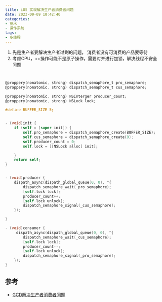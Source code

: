 ```yaml
---
title: iOS 实现解决生产者消费者问题
date: 2023-09-09 10:42:40
categories:
- 技术
- 操作系统
tags: 
- 多线程
---
```


1. 先是生产者要解决生产者过剩的问题， 消费者没有可消费的产品要等待
2. 考虑CPU，++操作可能不是原子操作，需要对齐进行加锁，解决线程不安全问题


```Objective-C


@proppery(nonatomic, strong) dispatch_semaphore_t pro_semaphore;
@proppery(nonatomic, strong) dispatch_semaphore_t cus_semaphore;

@proppery(nonatomic, strong) NSInterger producer_count;
@proppery(nonatomic, strong) NSLock lock;

#define BUFFER_SIZE 5;


- (void)init {
    if (self = [super init]) {
        self.pro_semaphore = dispatch_semaphore_create(BUFFER_SIZE);
        self.cus_semaphore = dispatch_semaphore_create(0);
        self.producer_count = 0;
        self.lock = [[NSLock alloc] init];

    }
    return self;
}


- (void)producer {
    dispath_async(dispath_global_queue(0, 0), ^{
        dispatch_semaphore_wait(_pro_semaphore);
        [self.lock lock];
        producer_count++;
        [self.lock unlock];
        dispatch_semaphore_signal(_cus_semaphore);
    });

}

- (void)consumer {
     dispath_async(dispath_global_queue(0, 0), ^{
        dispatch_semaphore_wait(_cus_semaphore);
        [self.lock lock];
        producer_count--;
        [self.lock unlock];
        dispatch_semaphore_signal(_pro_semaphore);
    });
}

```
## 参考
* [GCD解决生产者消费者问题](https://crmo.github.io/2019/06/16/GCD%20%E8%A7%A3%E5%86%B3%E7%94%9F%E4%BA%A7%E8%80%85%E6%B6%88%E8%B4%B9%E8%80%85%E9%97%AE%E9%A2%98/)

